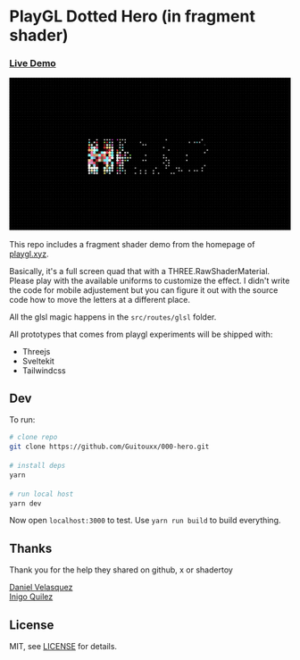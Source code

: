# PlayGL Dotted Hero (in fragment shader)

### [Live Demo](https://playgl-000-hero.vercel.app)

![Demo Screenshot](https://github.com/Guitouxx/000-hero/blob/main/static/screenshot.png?raw=true)

This repo includes a fragment shader demo from the homepage of [playgl.xyz](https://playgl.xyz).


Basically, it's a full screen quad that with a THREE.RawShaderMaterial. Please play with the available uniforms to customize the effect. I didn't write the code for mobile adjustement but you can figure it out with the source code how to move the letters at a different place. 

All the glsl magic happens in the `src/routes/glsl` folder. 


All prototypes that comes from playgl experiments will be shipped with:
- Threejs  
- Sveltekit  
- Tailwindcss


## Dev


To run:

```sh
# clone repo
git clone https://github.com/Guitouxx/000-hero.git

# install deps
yarn

# run local host
yarn dev
```

Now open `localhost:3000` to test. Use `yarn run build` to build everything.

## Thanks

Thank you for the help they shared on github, x or shadertoy

[Daniel Velasquez](https://x.com/anemolito)  
[Inigo Quilez](https://x.com/iquilezles) 


## License

MIT, see [LICENSE](https://github.com/Guitouxx/000-hero/blob/main/LICENSE) for details.
